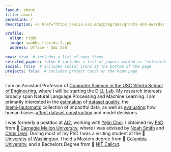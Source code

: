 ```yaml
---
layout: about
title: about
permalink: /
description: <a href="https://wise.usc.edu/programs/grants-and-awards/faculty/wise-gabilan-assistant-professorship/">Gabilan</a> Assitant Professor • <a href="https://cs.usc.edu/">USC Viterbi CS</a>

profile:
  align: right
  image: swabha_florida_2.jpg
  address: Office - SAL 238

news: true  # includes a list of news items
selected_papers: false # includes a list of papers marked as "selected={true}"
social: false  # includes social icons at the bottom of the page
projects: false  # includes project cards on the home page
---
```


I am an Assistant Professor of [Computer Science in the USC Viterbi School of Engineering](https://www.cs.usc.edu/), where I will be starting the [DILL Lab](https://dill-lab.github.io/).
My research interests broadly span Natural Language Processing and Machine Learning.
I am primarily interested in the [estimation](https://arxiv.org/abs/2110.08420) of [dataset quality](https://arxiv.org/abs/2009.10795), the [(semi-)automatic](https://arxiv.org/abs/2201.05955) collection of impactful data, as well as [evaluating](https://arxiv.org/abs/2102.01454) how human biases [affect dataset construction](https://arxiv.org/abs/2111.07997) and model decisions.
<!-- via the [discovery](https://arxiv.org/abs/2103.01378) of [undesirable](https://arxiv.org/abs/2102.00086) [biases](https://arxiv.org/abs/1803.02324), including [social biases](https://arxiv.org/abs/2111.07997). The ultimate goal is advancing generalization not only via [bias reduction](https://arxiv.org/abs/2002.04108), but also via careful data curation, and [evaluation](https://arxiv.org/abs/2102.01454). -->



I was formerly a postdoc at [AI2](https://allenai.org/), working with [Yejin Choi](https://homes.cs.washington.edu/~yejin/).
I obtained my [PhD](/assets/pdf/swabha_thesis.pdf) from 🌉 [Carnegie Mellon University](https://www.lti.cs.cmu.edu/people/18088/swabha-swayamdipta), where I was advised by [Noah Smith](https://homes.cs.washington.edu/~nasmith/) and [Chris Dyer](http://www.cs.cmu.edu/~cdyer/).
During most of my PhD I was a visiting student at the 🌲 [University of Washington](https://www.cs.washington.edu/).
I hold a Masters degree from 🗽 [Columbia University](https://www.cs.columbia.edu/), and a Bachelors Degree from 🥥 [NIT Calicut](https://minerva.nitc.ac.in/).

<!-- Prior to my PhD, I obtained a Masters degree from Columbia University, working with Owen Rambow and Michael Collins.
where I was advised by [Owen Rambow](https://owenrambow.com/)
I received my bachelors degree in Computer Science and Engineering from National Institute of Technology, Calicut, India. -->

